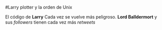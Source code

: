 #Larry plotter y la orden de Unix

El código de **Larry** Cada vez se vuelve más peligroso.
**Lord Balldermort** y sus *followers* tienen cada vez más *retweets*
